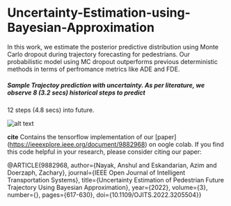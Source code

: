 # Uncertainty-Estimation-using-Bayesian-Approximation

In this work, we estimate the posterior predictive distribution using Monte Carlo dropout during trajectory
forecasting for pedestrians. Our probabilistic model using MC dropout outperforms previous deterministic 
methods in terms of perfromance metrics like ADE and FDE.


##### Sample Trajectoy prediction with uncertainty. As per literature, we observe 8 (3.2 secs) historical steps to predict 
12 steps (4.8 secs) into future.
  
  ![alt text](https://virginiatech-my.sharepoint.com/:b:/g/personal/anshulnayak_vt_edu/EbpFUEC6QVZOs43SHGX6_bcBPX6RChSy3-QjalA9OiMHkQ?e=2x90lH)

**cite** 
Contains the tensorflow implementation of our  [paper] (https://ieeexplore.ieee.org/document/9882968) on oogle colab. If you find this code 
helpful in your research, please consider citing our paper:

  @ARTICLE{9882968,
  author={Nayak, Anshul and Eskandarian, Azim and Doerzaph, Zachary},
  journal={IEEE Open Journal of Intelligent Transportation Systems}, 
  title={Uncertainty Estimation of Pedestrian Future Trajectory Using Bayesian Approximation}, 
  year={2022},
  volume={3},
  number={},
  pages={617-630},
  doi={10.1109/OJITS.2022.3205504}}
